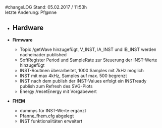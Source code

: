 #changeLOG
Stand: 05.02.2017 / 11:53h  
letzte Änderung: Pf@nne

- **Hardware**
  - 
  
- **Firmware**
  - Topic /getWave hinzugefügt, V_INST, IA_INST und IB_INST werden nacheinader published
  - SoftRegister Period und SampleRate zur Steuerung der INST-Werte hinzugefügt
  - INST-Routinen überarbeitet, 1000 Samples mit 7kHz möglich
  - INST mit max 4kHz, Samples auf max. 500 begrenzt
  - INST nach dem publish der INST-Values erfolgt ein INSTready publish zum Refresh des SVG-Plots
  - Energy /resetEnergy mit Vorgabewert

- **FHEM**
  - dummys für INST-Werte ergänzt
  - Pfanne_fhem.cfg abgelegt
  - INST funktionalitäten erweitert
  
